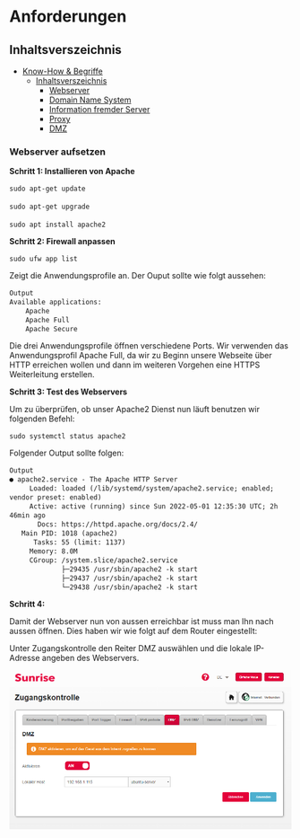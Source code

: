 # Anforderungen

## Inhaltsverszeichnis

- [Know-How & Begriffe](#know-how--begriffe)
  - [Inhaltsverszeichnis](#inhaltsverszeichnis)
    - [Webserver](#webserver)
    - [Domain Name System](#domain-name-system)
    - [Information fremder Server](#information-fremder-server)
    - [Proxy](#proxy)
    - [DMZ](#dmz)

### Webserver aufsetzen

**Schritt 1: Installieren von Apache**

```
sudo apt-get update

sudo apt-get upgrade

sudo apt install apache2
```

**Schritt 2: Firewall anpassen**

```
sudo ufw app list
```

Zeigt die Anwendungsprofile an. Der Ouput sollte wie folgt aussehen:

```
Output
Available applications:
    Apache
    Apache Full
    Apache Secure
```

Die drei Anwendungsprofile öffnen verschiedene Ports. Wir verwenden das Anwendungsprofil Apache Full, da wir zu Beginn unsere Webseite über HTTP erreichen wollen und dann im weiteren Vorgehen eine HTTPS Weiterleitung erstellen.

**Schritt 3: Test des Webservers**

Um zu überprüfen, ob unser Apache2 Dienst nun läuft benutzen wir folgenden Befehl: 
```
sudo systemctl status apache2
```
Folgender Output sollte folgen:
```
Output
● apache2.service - The Apache HTTP Server
     Loaded: loaded (/lib/systemd/system/apache2.service; enabled; vendor preset: enabled)
     Active: active (running) since Sun 2022-05-01 12:35:30 UTC; 2h 46min ago
       Docs: https://httpd.apache.org/docs/2.4/
   Main PID: 1018 (apache2)
      Tasks: 55 (limit: 1137)
     Memory: 8.0M
     CGroup: /system.slice/apache2.service
             ├─29435 /usr/sbin/apache2 -k start
             ├─29437 /usr/sbin/apache2 -k start
             └─29438 /usr/sbin/apache2 -k start
```

**Schritt 4:**

Damit der Webserver nun von aussen erreichbar ist muss man Ihn nach aussen öffnen. Dies haben wir wie folgt auf dem Router eingestellt:

Unter Zugangskontrolle den Reiter DMZ auswählen und die lokale IP-Adresse angeben des Webservers. 

![DMZ](images/Sunrise-DMZ.PNG)